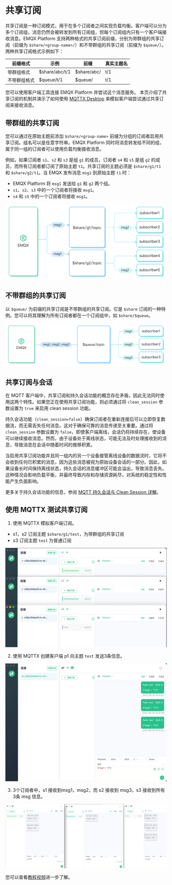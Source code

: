 # 共享订阅

共享订阅是一种订阅模式，用于在多个订阅者之间实现负载均衡。客户端可以分为多个订阅组，消息仍然会被转发到所有订阅组，但每个订阅组内只有一个客户端接收消息。EMQX Platform 支持两种格式的共享订阅前缀，分别为带群组的共享订阅（前缀为 `$share/<group-name>/`）和不带群组的共享订阅（前缀为 `$queue/`）。两种共享订阅格式示例如下：

| 前缀格式     | 示例           | 前缀        | 真实主题名 |
| ------------ | -------------- | ----------- | ---------- |
| 带群组格式   | $share/abc/t/1 | $share/abc/ | t/1        |
| 不带群组格式 | $queue/t/1     | $queue/     | t/1        |

您可以使用客户端工具连接 EMQX Platform 并尝试这个消息服务。 本页介绍了共享订阅的机制并演示了如何使用 [MQTTX Desktop](https://mqttx.app/zh) 来模拟客户端尝试通过共享订阅来接收消息。

## 带群组的共享订阅

您可以通过在原始主题前添加 `$share/<group-name>` 前缀为分组的订阅者启用共享订阅。组名可以是任意字符串。EMQX Platform 同时将消息转发给不同的组，属于同一组的订阅者可以使用负载均衡接收消息。

例如，如果订阅者 `s1`、`s2` 和 `s3` 是组 `g1` 的成员，订阅者 `s4` 和 `s5` 是组 `g2` 的成员，而所有订阅者都订阅了原始主题 `t1`。共享订阅的主题必须是 `$share/g1/t1` 和 `$share/g2/t1`。当 EMQX 发布消息 `msg1` 到原始主题 `t1` 时：

- EMQX Platform 将 `msg1` 发送给 `g1` 和 `g2` 两个组。
- `s1`、`s2`、`s3` 中的一个订阅者将接收 `msg1`。
- `s4` 和 `s5` 中的一个订阅者将接收 `msg1`。

<img src="./_assets/shared_subscription_group.png" alt="shared_subscription_group" style="zoom:50%;" />

## 不带群组的共享订阅

以 `$queue/` 为前缀的共享订阅是不带群组的共享订阅。它是 `$share` 订阅的一种特例。您可以将其理解为所有订阅者都在一个订阅组中，如 `$share/$queue`。

<img src="./_assets/shared_subscription_queue.jpg" alt="shared_subscription_queue" style="zoom:50%;" />

## 共享订阅与会话

在 MQTT 客户端中，共享订阅和持久会话功能的概念存在矛盾，因此无法同时使用这两个特性。如果您正在使用共享订阅功能，则必须通过将 `clean_session` 参数设置为 `true` 来启用 clean session 功能。

持久会话功能（`clean_session=false`）确保订阅者在重新连接后可以立即恢复数据流，而无需丢失任何消息。这对于确保可靠的消息传递至关重要。通过将 `clean_session` 参数设置为 `false`，即使客户端离线，会话仍将持续存在，使设备可以继续接收消息。然而，由于设备处于离线状态，可能无法及时处理接收到的消息，导致消息在会话中随着时间的推移积累。

当启用共享订阅功能并且同一组内的另一个设备接管离线设备的数据流时，它将不会收到任何已积累的消息，因为这些消息被视为原始设备会话的一部分。因此，如果设备长时间保持离线状态，持久会话的消息缓冲区可能会溢出，导致消息丢失。这种情况会影响负载平衡，并最终导致内存和存储资源耗尽，对系统的稳定性和性能产生负面影响。

更多关于持久会话功能的信息，参阅 [MQTT 持久会话与 Clean Session 详解](https://www.emqx.com/zh/blog/mqtt-session)。

## 使用 MQTTX 测试共享订阅

1. 使用 MQTTX 模拟客户端订阅。

* s1，s2 订阅主题 `$share/g1/test`，为带群组的共享订阅
* s3 订阅主题 `test` 为普通订阅

![shared_subscription_1](./_assets/shared_subscription_1.png)

2. 使用 MQTTX 创建客户端 p1 向主题 `test` 发送3条信息。

![shared_subscription_2](./_assets/shared_subscription_2.png)

3. 3个订阅者中，s1 接收到msg1，msg2，而 s2 接收到 msg3，s3 接收到所有3条 msg 信息。

![shared_subscription_3](./_assets/shared_subscription_3.png)

您可以查看[教程视频](https://player.bilibili.com/player.html?aid=254440768&bvid=BV1vY411G74L&cid=541242226&page=1)进一步了解。
